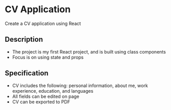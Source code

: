 # CV Application

Create a CV application using React

## Description
- The project is my first React project, and is built using class components
- Focus is on using state and props

## Specification
- CV includes the following: personal information, about me, work experience, education, and languages
- All fields can be edited on page
- CV can be exported to PDF